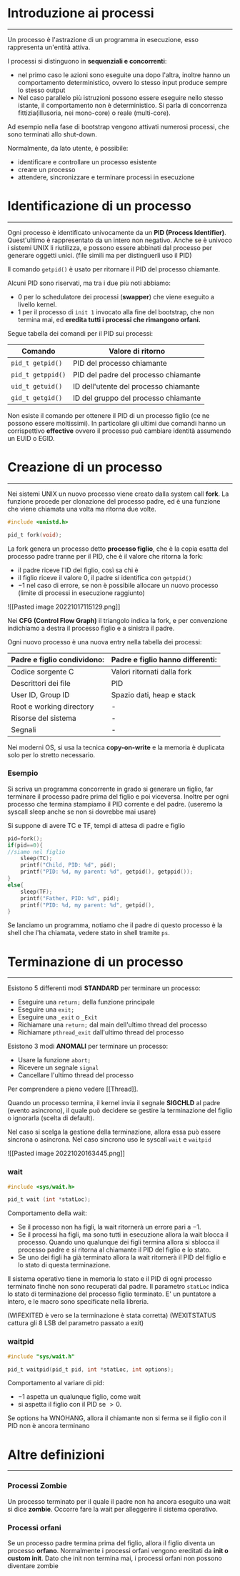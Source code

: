 # Introduzione ai processi
---
Un processo è l'astrazione di un programma in esecuzione, esso rappresenta un'entità attiva.

I processi si distinguono in **sequenziali e concorrenti**:
- nel primo caso le azioni sono eseguite una dopo l'altra, inoltre hanno un comportamento deterministico, ovvero lo stesso input produce sempre lo stesso output
- Nel caso parallelo più istruzioni possono essere eseguire nello stesso istante, il comportamento non è deterministico. Si parla di concorrenza fittizia(illusoria, nei mono-core) o reale (multi-core).

Ad esempio nella fase di bootstrap vengono attivati numerosi processi, che sono terminati allo shut-down.

Normalmente, da lato utente, è possibile:
- identificare e controllare un processo esistente
- creare un processo
- attendere, sincronizzare e terminare processi in esecuzione

# Identificazione di un processo
---
Ogni processo è identificato univocamente da un **PID (Process Identifier)**.
Quest'ultimo è rappresentato da un intero non negativo.
Anche se è univoco i sistemi UNIX li riutilizza, e possono essere abbinati dal processo per generare oggetti unici.
(file simili ma per distinguerli uso il PID)

Il comando `getpid()` è usato per ritornare il PID del processo chiamante.

Alcuni PID sono riservati, ma tra i due più noti abbiamo:
- $0$ per lo schedulatore dei processi (**swapper**) che viene eseguito a livello kernel.
- $1$ per il processo di `init 1` invocato alla fine del bootstrap, che non termina mai, ed **eredita tutti i processi che rimangono orfani.**

Segue tabella dei comandi per il PID sui processi:

| Comando           | Valore di ritorno                     |
| ----------------- | ------------------------------------- |
| `pid_t getpid()`  | PID del processo chiamante            |
| `pid_t getppid()` | PID del padre del processo chiamante  |
| `uid_t getuid()`  | ID dell'utente del processo chiamante |
| `gid_t getgid()`  | ID del gruppo del processo chiamante  |

Non esiste il comando per ottenere il PID di un processo figlio (ce ne possono essere moltissimi).
In particolare gli ultimi due comandi hanno un corrispettivo **effective** ovvero il processo può cambiare identità assumendo un EUID o EGID.


# Creazione di un processo
---
Nei sistemi UNIX un nuovo processo viene creato dalla system call **fork**. La funzione procede per clonazione del processo padre, ed è una funzione che viene chiamata una volta ma ritorna due volte.

```c
#include <unistd.h>

pid_t fork(void);
```

La fork genera un processo detto **processo figlio**, che è la copia esatta del processo padre tranne per il PID, che è il valore che ritorna la fork:
- il padre riceve l'ID del figlio, così sa chi è
- il figlio riceve il valore $0$, il padre si identifica con `getppid()`
- $-1$ nel caso di errore, se non è possibile allocare un nuovo processo (limite di processi in esecuzione raggiunto)

![[Pasted image 20221017115129.png]]

Nei **CFG (Control Flow Graph)** il triangolo indica la fork, e per convenzione indichiamo a destra il processo figlio e a sinistra il padre.

Ogni nuovo processo è una nuova entry nella tabella dei processi:

| **Padre e figlio condividono:** | **Padre e figlio hanno differenti:**|
| -------------------------- | ------------------------------- |
| Codice sorgente C          | Valori ritornati dalla fork     |
| Descrittori dei file       | PID                             |
| User ID, Group ID          | Spazio dati, heap e stack       |
| Root e working directory   | -                                |
| Risorse del sistema        |  -                               |
| Segnali                    |   -                              |

Nei moderni OS, si usa la tecnica **copy-on-write** e la memoria è duplicata solo per lo stretto necessario.

### Esempio
Si scriva un programma concorrente in grado si generare un figlio, far terminare il processo padre prima del figlio e poi viceversa.
Inoltre per ogni processo che termina stampiamo il PID corrente e del padre.
(useremo la syscall sleep anche se non si dovrebbe mai usare)

Si suppone di avere TC e TF, tempi di attesa di padre e figlio

```c
pid=fork();
if(pid==0){
//siamo nel figlio
	sleep(TC);
	printf("Child, PID: %d", pid);
	printf("PID: %d, my parent: %d", getpid(), getppid());
} 
else{
	sleep(TF);
	printf("Father, PID: %d", pid);
	printf("PID: %d, my parent: %d", getpid(),
}
```

Se lanciamo un programma, notiamo che il padre di questo processo è la shell che l'ha chiamata, vedere stato in shell tramite `ps`.

# Terminazione di un processo
---
Esistono 5 differenti modi  **STANDARD** per terminare un processo:
- Eseguire una `return;` della funzione principale
- Eseguire una `exit;`
- Eseguire una `_exit` o `_Exit`
- Richiamare una `return;` dal main dell'ultimo thread del processo
- Richiamare `pthread_exit` dall'ultimo thread del processo

Esistono 3 modi **ANOMALI** per terminare un processo:
- Usare la funzione `abort;`
- Ricevere un segnale `signal`
- Cancellare l'ultimo thread del processo

Per comprendere a pieno vedere [[Thread]].

Quando un processo termina, il kernel invia il segnale **SIGCHLD** al padre (evento asincrono), il quale può decidere se gestire la terminazione del figlio o ignorarla (scelta di default).

Nel caso si scelga la gestione della terminazione, allora essa può essere sincrona o asincrona.
Nel caso sincrono uso le syscall `wait` e `waitpid`

![[Pasted image 20221020163445.png]]

### wait 

```c
#include <sys/wait.h>

pid_t wait (int *statLoc);
```

Comportamento della wait:
- Se il processo non ha figli, la wait ritornerà un errore pari a $-1$.
- Se il processi ha figli, ma sono tutti in esecuzione allora la wait blocca il processo. Quando uno qualunque dei figli termina allora si sblocca il processo padre e si ritorna al chiamante il PID del figlio e lo stato.
- Se uno dei figli ha già terminato allora la wait ritornerà il PID del figlio e lo stato di questa terminazione.

Il sistema operativo tiene in memoria lo stato e il PID di ogni processo terminato finchè non sono recuperati dal padre.
Il parametro `statLoc` indica lo stato di terminazione del processo figlio terminato. E' un puntatore a intero, e le macro sono specificate nella libreria.

(WIFEXITED è vero se la terminazione è stata corretta)
(WEXITSTATUS cattura gli 8 LSB del parametro passato a exit)


### waitpid

```c
#include "sys/wait.h"

pid_t waitpid(pid_t pid, int *statLoc, int options);
```

Comportamento al variare di pid:
- $-1$ aspetta un qualunque figlio, come wait
- si aspetta il figlio con il PID se $>0$.

Se options ha WNOHANG, allora il chiamante non si ferma se il figlio con il PID non è ancora terminano

# Altre definizioni
---

### Processi Zombie
Un processo terminato per il quale il padre non ha ancora eseguito una wait si dice **zombie**.
Occorre fare la wait per alleggerire il sistema operativo.

### Processi orfani
Se un processo padre termina prima del figlio, allora il figlio diventa un processo **orfano**.
Normalmente i processi orfani vengono ereditati da **init o custom init**.
Dato che init non termina mai, i processi orfani non possono diventare zombie